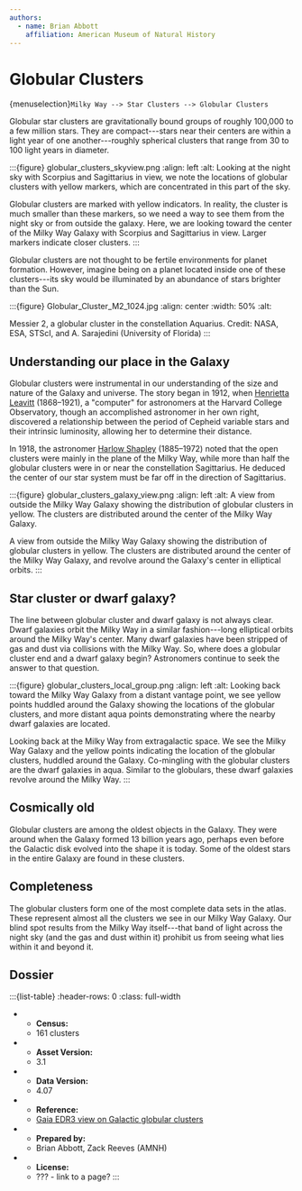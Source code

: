 ```yaml
---
authors:
  - name: Brian Abbott
    affiliation: American Museum of Natural History
---
```



# Globular Clusters

{menuselection}`Milky Way --> Star Clusters --> Globular Clusters`

Globular star clusters are gravitationally bound groups of roughly 100,000 to a few million stars. They are compact---stars near their centers are within a light year of one another---roughly spherical clusters that range from 30 to 100 light years in diameter.


:::{figure} globular_clusters_skyview.png
:align: left
:alt: Looking at the night sky with Scorpius and Sagittarius in view, we note the locations of globular clusters with yellow markers, which are concentrated in this part of the sky.

Globular clusters are marked with yellow indicators. In reality, the cluster is much smaller than these markers, so we need a way to see them from the night sky or from outside the galaxy. Here, we are looking toward the center of the Milky Way Galaxy with Scorpius and Sagittarius in view. Larger markers indicate closer clusters.
:::



Globular clusters are not thought to be fertile environments for planet formation. However, imagine being on a planet located inside one of these clusters---its sky would be illuminated by an abundance of stars brighter than the Sun.



:::{figure} Globular_Cluster_M2_1024.jpg
:align: center
:width: 50%
:alt: 

Messier 2, a globular cluster in the constellation Aquarius. Credit: NASA, ESA, STScI, and A. Sarajedini (University of Florida)
:::





## Understanding our place in the Galaxy

Globular clusters were instrumental in our understanding of the size and nature of the Galaxy and universe. The story began in 1912, when [Henrietta Leavitt](https://en.wikipedia.org/wiki/Henrietta_Swan_Leavitt) (1868–1921), a "computer" for astronomers at the Harvard College Observatory, though an accomplished astronomer in her own right, discovered a relationship between the period of Cepheid variable stars and their intrinsic luminosity, allowing her to determine their distance. 

In 1918, the astronomer [Harlow Shapley](https://en.wikipedia.org/wiki/Harlow_Shapley) (1885–1972) noted that the open clusters were mainly in the plane of the Milky Way, while more than half the globular clusters were in or near the constellation Sagittarius. He deduced the center of our star system must be far off in the direction of Sagittarius.


:::{figure} globular_clusters_galaxy_view.png
:align: left
:alt: A view from outside the Milky Way Galaxy showing the distribution of globular clusters in yellow. The clusters are distributed around the center of the Milky Way Galaxy.

A view from outside the Milky Way Galaxy showing the distribution of globular clusters in yellow. The clusters are distributed around the center of the Milky Way Galaxy, and revolve around the Galaxy's center in elliptical orbits.
:::



## Star cluster or dwarf galaxy?

The line between globular cluster and dwarf galaxy is not always clear. Dwarf galaxies orbit the Milky Way in a similar fashion---long elliptical orbits around the Milky Way's center. Many dwarf galaxies have been stripped of gas and dust via collisions with the Milky Way. So, where does a globular cluster end and a dwarf galaxy begin? Astronomers continue to seek the answer to that question.


:::{figure} globular_clusters_local_group.png
:align: left
:alt: Looking back toward the Milky Way Galaxy from a distant vantage point, we see yellow points huddled around the Galaxy showing the locations of the globular clusters, and more distant aqua points demonstrating where the nearby dwarf galaxies are located. 

Looking back at the Milky Way from extragalactic space. We see the Milky Way Galaxy and the yellow points indicating the location of the globular clusters, huddled around the Galaxy. Co-mingling with the globular clusters are the dwarf galaxies in aqua. Similar to the globulars, these dwarf galaxies revolve around the Milky Way.
:::



## Cosmically old

Globular clusters are among the oldest objects in the Galaxy. They were around when the Galaxy formed 13 billion years ago, perhaps even before the Galactic disk evolved into the shape it is today. Some of the oldest stars in the entire Galaxy are found in these clusters.



## Completeness

The globular clusters form one of the most complete data sets in the atlas. These represent almost all the clusters we see in our Milky Way Galaxy. Our blind spot results from the Milky Way itself---that band of light across the night sky (and the gas and dust within it) prohibit us from seeing what lies within it and beyond it. 



## Dossier
:::{list-table}
:header-rows: 0
:class: full-width

* - **Census:**
  - 161 clusters
* - **Asset Version:**
  - 3.1
* - **Data Version:**
  - 4.07
* - **Reference:**
  - [Gaia EDR3 view on Galactic globular clusters](https://doi.org/10.1093/mnras/stab1475)
* - **Prepared by:**
  - Brian Abbott, Zack Reeves (AMNH)
* - **License:**
  - ??? - link to a page?
:::